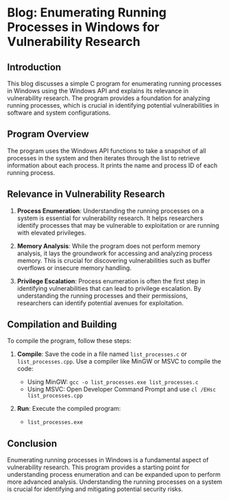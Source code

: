 # Blog: Enumerating Running Processes in Windows for Vulnerability Research

## Introduction
This blog discusses a simple C program for enumerating running processes in Windows using the Windows API and explains its relevance in vulnerability research. The program provides a foundation for analyzing running processes, which is crucial in identifying potential vulnerabilities in software and system configurations.

## Program Overview
The program uses the Windows API functions to take a snapshot of all processes in the system and then iterates through the list to retrieve information about each process. It prints the name and process ID of each running process.

## Relevance in Vulnerability Research
1. **Process Enumeration**: Understanding the running processes on a system is essential for vulnerability research. It helps researchers identify processes that may be vulnerable to exploitation or are running with elevated privileges.

2. **Memory Analysis**: While the program does not perform memory analysis, it lays the groundwork for accessing and analyzing process memory. This is crucial for discovering vulnerabilities such as buffer overflows or insecure memory handling.

3. **Privilege Escalation**: Process enumeration is often the first step in identifying vulnerabilities that can lead to privilege escalation. By understanding the running processes and their permissions, researchers can identify potential avenues for exploitation.

## Compilation and Building
To compile the program, follow these steps:

1. **Compile**: Save the code in a file named `list_processes.c` or `list_processes.cpp`. Use a compiler like MinGW or MSVC to compile the code:
    - Using MinGW: `gcc -o list_processes.exe list_processes.c`
    - Using MSVC: Open Developer Command Prompt and use `cl /EHsc list_processes.cpp`

2. **Run**: Execute the compiled program:
    - `list_processes.exe`

## Conclusion
Enumerating running processes in Windows is a fundamental aspect of vulnerability research. This program provides a starting point for understanding process enumeration and can be expanded upon to perform more advanced analysis. Understanding the running processes on a system is crucial for identifying and mitigating potential security risks.
